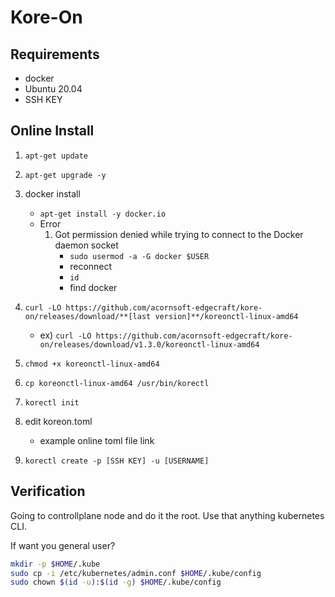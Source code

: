 # Kore-On

## Requirements

- docker
- Ubuntu 20.04
- SSH KEY

## Online Install

1. `apt-get update`

2. `apt-get upgrade -y`

3. docker install
   - `apt-get install -y docker.io`
   - Error
     1. Got permission denied while trying to connect to the Docker daemon socket
        - `sudo usermod -a -G docker $USER`
        - reconnect
        - `id`
        - find docker

4. `curl -LO https://github.com/acornsoft-edgecraft/kore-on/releases/download/**[last version]**/koreonctl-linux-amd64`
   - ex) `curl -LO https://github.com/acornsoft-edgecraft/kore-on/releases/download/v1.3.0/koreonctl-linux-amd64`

5. `chmod +x koreonctl-linux-amd64`

6. `cp koreonctl-linux-amd64 /usr/bin/korectl`

7. `korectl init`

8. edit koreon.toml
    - example online toml file link

9. `korectl create -p [SSH KEY] -u [USERNAME]`

## Verification

Going to controllplane node and do it the root.
Use that anything kubernetes CLI.

If want you general user?

```bash
mkdir -p $HOME/.kube
sudo cp -i /etc/kubernetes/admin.conf $HOME/.kube/config
sudo chown $(id -u):$(id -g) $HOME/.kube/config
```
